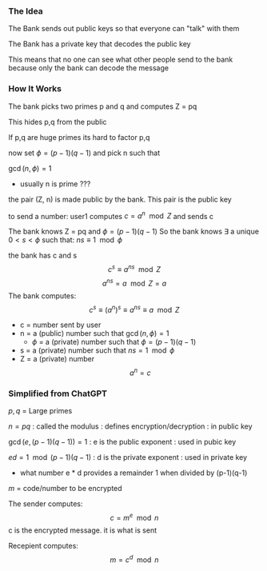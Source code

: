 ### The Idea
The Bank sends out public keys so that everyone can "talk" with them

The Bank has a private key that decodes the public key

This means that no one can see what other people send to the bank because only the bank can decode the message

### How It Works
The bank picks two primes p and q and computes Z = pq

This hides p,q from the public

If p,q are huge primes its hard to factor p,q

now set $\phi = (p-1)(q-1)$ and pick n such that

$\gcd(n,\phi) = 1$ 
- usually n is prime ???

the pair (Z, n) is made public by the bank. This pair is the public key

to send a number:
user1 computes $c = a^n\mod Z$ and sends c


The bank knows Z = pq and $\phi = (p-1)(q-1)$
So the bank knows $\exists$ a unique $0<s<\phi$ such that:
$ns\equiv 1\mod \phi$

the bank has c and s
$$ c^s\equiv a^{ns}\mod Z $$
$$ a^{ns} = a\mod Z = a $$
The bank computes:
$$ c^s\equiv (a^n)^s \equiv a^{ns}\equiv a\mod Z $$
- c = number sent by user
- n = a (public) number such that $\gcd(n,\phi) = 1$
	- $\phi$ = a (private) number such that $\phi = (p-1)(q-1)$
- s = a (private) number such that $ns = 1\mod\phi$
- Z = a (private) number
$$ a^n = c $$

### Simplified from ChatGPT
$p, q$ = Large primes

$n = pq$ : called the modulus : defines encryption/decryption : in public key

$\gcd(e, (p-1)(q-1)) = 1$ : e is the public exponent : used in pubic key

$ed = 1\mod (p-1)(q-1)$ : d is the private exponent : used in private key
- what number e * d provides a remainder 1 when divided by (p-1)(q-1)

$m$ = code/number to be encrypted



The sender computes:
$$ c = m^e\mod n $$
c is the encrypted message. it is what is sent

Recepient computes:
$$ m = c^d\mod n $$




